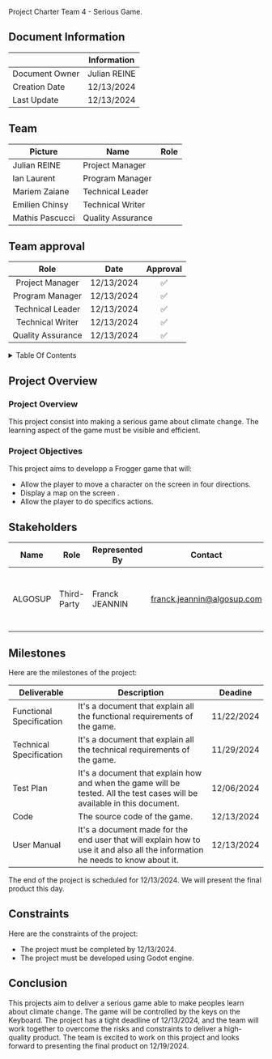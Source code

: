  Project Charter Team 4 - Serious Game.

## Document Information

|                | Information  |
| -------------- | :----------: |
| Document Owner | Julian REINE |
| Creation Date  |  12/13/2024  |
| Last Update    |  12/13/2024  |

## Team

| Picture                                             | Name                   | Role                |
| --------------------------------------------------- | ---------------------- | ------------------- |
| Julian REINE           | Project Manager     |
| Ian Laurent            | Program Manager     |
| Mariem Zaiane          | Technical Leader    |
| Emilien Chinsy         | Technical Writer    |
| Mathis Pascucci        | Quality Assurance   |
## Team approval

|        Role         |    Date    | Approval |
| :-----------------: | :--------: | :------: |
|   Project Manager   | 12/13/2024 |    ✅    |
|   Program Manager   | 12/13/2024 |    ✅    |
|  Technical Leader   | 12/13/2024 |    ✅    |
|  Technical Writer   | 12/13/2024 |    ✅    |
|  Quality Assurance  | 12/13/2024 |    ✅    |


<details> 
<summary> Table Of Contents </summary>

- [Document Information](#document-information)
- [Team](#team)
- [Team approval](#team-approval)
- [Project Overview](#project-overview)
  - [Project Overview](#project-overview-1)
  - [Project Objectives](#project-objectives)
- [Stakeholders](#stakeholders)
- [Milestones](#milestones)
- [Constraints](#constraints)
- [Conclusion](#conclusion)


</details>

## Project Overview

### Project Overview

This project consist into making a serious game about climate change. The learning aspect of the game must be visible and efficient.

### Project Objectives

This project aims to developp a Frogger game that will:

- Allow the player to move a character on the screen in four directions.
- Display a map on the screen .
- Allow the player to do specifics actions.
## Stakeholders

| Name    | Role        | Represented By | Contact                    | Expectation                                             |
| ------- | ----------- | -------------- | -------------------------- | ------------------------------------------------------- |
| ALGOSUP | Third-Party | Franck JEANNIN | franck.jeannin@algosup.com | The third-party expect us to developp the Frogger game. |

## Milestones

Here are the milestones of the project:

| Deliverable              | Description                                                                                                                   | Deadine    |
| ------------------------ | ----------------------------------------------------------------------------------------------------------------------------- | ---------- |
| Functional Specification | It's a document that explain all the functional requirements of the game.                                                     | 11/22/2024 |
| Technical Specification  | It's a document that explain all the technical requirements of the game.                                                      | 11/29/2024 |
| Test Plan                | It's a document that explain how and when the game will be tested. All the test cases will be available in this document.     | 12/06/2024 |
| Code                     | The source code of the game.                                                                                                  | 12/13/2024 |
| User Manual              | It's a document made for the end user that will explain how to use it and also all the information he needs to know about it. | 12/13/2024 |

The end of the project is scheduled for 12/13/2024. We will present the final product this day.

## Constraints

Here are the constraints of the project:

- The project must be completed by 12/13/2024.
- The project must be developed using Godot engine.

## Conclusion

This projects aim to deliver a serious game able to make peoples learn about climate change. The game will be controlled by the keys on the Keyboard. The project has a tight deadline of 12/13/2024, and the team will work together to overcome the risks and constraints to deliver a high-quality product. The team is excited to work on this project and looks forward to presenting the final product on 12/19/2024.